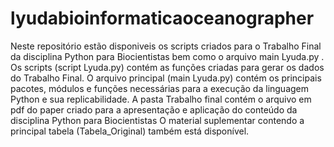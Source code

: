 # lyudabioinformaticaoceanographer
Neste repositório estão disponiveis os scripts criados para o Trabalho Final da disciplina Python para Biocientistas bem como o arquivo main Lyuda.py . 
Os scripts (script Lyuda.py) contém as funções criadas para gerar os dados do Trabalho Final.
O arquivo principal (main Lyuda.py) contém os principais pacotes, módulos e funções necessárias para a execução da linguagem Python e sua replicabilidade.
A pasta Trabalho final contém o arquivo em pdf do paper criado para a apresentação e aplicação do conteúdo da disciplina Python para Biocientistas
O material suplementar contendo a principal tabela (Tabela_Original) também está disponível.
